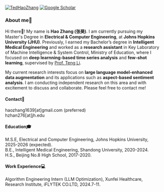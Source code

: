 

[![TedHaoZhang](https://img.shields.io/badge/TedHaoZhang-github-blue?logo=github)](https://github.com/TedZhangHao)
[![Google Scholar](https://img.shields.io/badge/Google%20Scholar-Profile-blue?logo=google-scholar)](https://scholar.google.com/citations?user=_If8s9QAAAAJ&hl=en)

### About me:raised_hands:
Hi there:wave:! My name is **Hao Zhang (张昊)**. I am currently pursuing my Master's Degree in **Electrical & Computer Engineering**, at **Johns Hopkins University (JHU)**. Previously, I earned my Bachelor’s degree in **Intelligent Medical Engineering** and worked as a **research assistant** in Key Laboratory of Machine Intelligence & System Control, Ministry of Education, where I focused on **deep learnning-based time series analysis** and **few-shot learning**, supervised by [Prof. Teng Li](https://faculty.sdu.edu.cn/liteng123/zh_CN/index.htm). 

My current research interests focus on **large language model-enhanced data augmentation** and its applications such as **aspect-based sentiment analysis**. I am conducting independent research on this area and with excitement to discuss and collaborate. Please feel free to contact me!

#### Contact:email:
haozhang1639[at]gmail.com (preferred)\
hzhan276[at]jh.edu

#### Education:mortar_board:
M.S.E, Electrical and Computer Engineering, Johns Hopkins University, 2025-2026 (expected).\
B.E., Intelligent Medical Engineering, Shandong University, 2020-2024.\
H.S., Beijing No.8 High School, 2017-2020. 

#### Work Experience:computer:
Algorithm Engineering Intern (LLM Optimization), Xunfei Healthcare, Research Institute, iFLYTEK CO.LTD, 2024.7-11.

